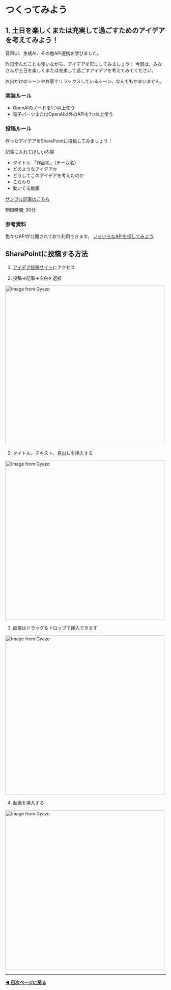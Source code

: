 # つくってみよう

## 1. 土日を楽しくまたは充実して過ごすためのアイデアを考えてみよう！

音声UI、生成AI、その他API連携を学びました。

昨日学んだことも使いながら、アイデアを形にしてみましょう！
今回は、みなさんが土日を楽しくまたは充実して過ごすアイデアを考えてみてください。

お出かけのシーンやお家でリラックスしているシーン、なんでもかまいません。


### 実装ルール
- OpenAIのノードを1つ以上使う
- 電子パーツまたはOpenAI以外のAPIを1つ以上使う

### 投稿ルール
作ったアイデアをSharePointに投稿してみましょう！

記事に入れてほしい内容
- タイトル 「作品名」（チーム名）
- どのようなアイデアか
- どうしてこのアイデアを考えたのか
- こだわり
- 動いてる動画

[サンプル記事はこちら](https://protoout.sharepoint.com/sites/h24-protoout-idea-sheet/SitePages/%E3%82%A2%E3%82%A4%E3%83%87%E3%82%A2%E6%8A%95%E7%A8%BF%E4%BE%8B.aspx?web=1)



制限時間: 30分


### 参考資料
色々なAPIが公開されており利用できます。
[いろいろなAPIを探してみよう](https://github.com/public-apis/public-apis?tab=readme-ov-file)


## SharePointに投稿する方法

1. [アイデア投稿サイト](https://protoout.sharepoint.com/sites/h24-protoout-idea-sheet)にアクセス


2. 投稿→記事→空白を選択

<a href="https://gyazo.com/2e4f44d092b1ad44cd73b6e347191383"><img src="https://i.gyazo.com/2e4f44d092b1ad44cd73b6e347191383.gif" alt="Image from Gyazo" width="500"/></a>


2. タイトル、テキスト、見出しを挿入する

<a href="https://gyazo.com/5a104f13c865dcb7b0fd2f2264b9adfb"><img src="https://i.gyazo.com/5a104f13c865dcb7b0fd2f2264b9adfb.gif" alt="Image from Gyazo" width="500"/></a>



3. 画像はドラッグ＆ドロップで挿入できます

<a href="https://gyazo.com/d2028a0c048b15d8d054f1a40b0d94c4"><img src="https://i.gyazo.com/d2028a0c048b15d8d054f1a40b0d94c4.gif" alt="Image from Gyazo" width="500"/></a>


4. 動画を挿入する

<a href="https://gyazo.com/895893c3e2a95a56e6a25718577f2c79"><img src="https://i.gyazo.com/895893c3e2a95a56e6a25718577f2c79.gif" alt="Image from Gyazo" width="500"/></a>




---

**[◀ 目次ページに戻る](./readme.md)**

